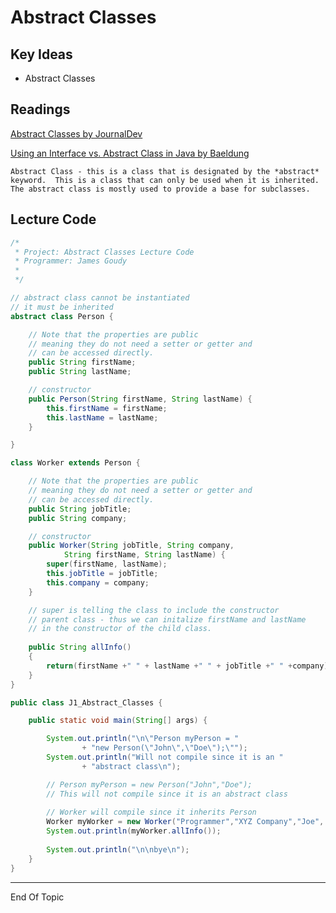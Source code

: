 # Abstract Classes



## Key Ideas

* Abstract Classes

## Readings

[Abstract Classes by JournalDev](https://www.journaldev.com/1582/abstract-class-in-java#:~:text=Java%20Abstract%20class%20can%20implement,or%20to%20provide%20default%20implementation.)

[Using an Interface vs. Abstract Class in Java by Baeldung](https://www.baeldung.com/java-interface-vs-abstract-class)





```{admonition} Definition
Abstract Class - this is a class that is designated by the *abstract* keyword.  This is a class that can only be used when it is inherited. The abstract class is mostly used to provide a base for subclasses.
```



## Lecture Code

```java
/*
 * Project: Abstract Classes Lecture Code
 * Programmer: James Goudy
 *
 */

// abstract class cannot be instantiated
// it must be inherited
abstract class Person {

    // Note that the properties are public
    // meaning they do not need a setter or getter and
    // can be accessed directly. 
    public String firstName;
    public String lastName;

    // constructor
    public Person(String firstName, String lastName) {
        this.firstName = firstName;
        this.lastName = lastName;
    }

}

class Worker extends Person {

    // Note that the properties are public
    // meaning they do not need a setter or getter and
    // can be accessed directly. 
    public String jobTitle;
    public String company;

    // constructor
    public Worker(String jobTitle, String company,
            String firstName, String lastName) {
        super(firstName, lastName);
        this.jobTitle = jobTitle;
        this.company = company;
    }

    // super is telling the class to include the constructor 
    // parent class - thus we can initalize firstName and lastName
    // in the constructor of the child class.
    
    public String allInfo()
    {
        return(firstName +" " + lastName +" " + jobTitle +" " +company);
    }
}

public class J1_Abstract_Classes {

    public static void main(String[] args) {

        System.out.println("\n\"Person myPerson = "
                + "new Person(\"John\",\"Doe\");\"");
        System.out.println("Will not compile since it is an "
                + "abstract class\n");

        // Person myPerson = new Person("John","Doe");
        // This will not compile since it is an abstract class
        
        // Worker will compile since it inherits Person
        Worker myWorker = new Worker("Programmer","XYZ Company","Joe", "Doe");
        System.out.println(myWorker.allInfo());
        
        System.out.println("\n\nbye\n");
    }
}

```



---

End Of Topic

